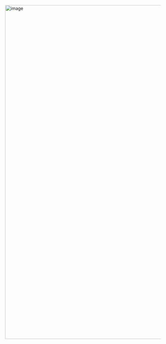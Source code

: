 <img width="1078" alt="image" src="https://github.com/RevadiSundaram/ICodeThis-Projects/assets/47391816/69c89d67-bcaa-4433-bd12-36187de4d8a8">
